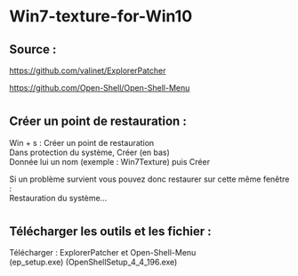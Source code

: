 # Win7-texture-for-Win10

## Source :

https://github.com/valinet/ExplorerPatcher 

https://github.com/Open-Shell/Open-Shell-Menu 
# 
## Créer un point de restauration :    
Win + s : Créer un point de restauration    
Dans protection du système, Créer (en bas)    
Donnée lui un nom (exemple : Win7Texture) puis Créer    

  Si un problème survient vous pouvez donc restaurer sur cette même fenêtre :   
  Restauration du système...    
#
## Télécharger les outils et les fichier :    
Télécharger : ExplorerPatcher et Open-Shell-Menu    
(ep_setup.exe) (OpenShellSetup_4_4_196.exe)

